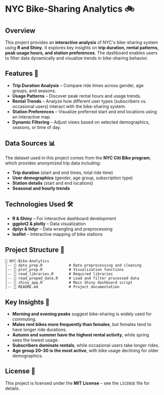 # NYC Bike-Sharing Analytics 🚲

## Overview
This project provides an **interactive analysis** of NYC's bike-sharing system using **R and Shiny**. It explores key insights on **trip duration, rental patterns, peak usage hours, and station preferences**. The dashboard enables users to filter data dynamically and visualize trends in bike-sharing behavior.

## Features 🚀
- **Trip Duration Analysis** – Compare ride times across gender, age groups, and seasons.
- **Usage Patterns** – Discover peak rental hours and usage trends.
- **Rental Trends** – Analyze how different user types (subscribers vs. occasional users) interact with the bike-sharing system.
- **Station Preferences** – Visualize preferred start and end locations using an interactive map.
- **Dynamic Filtering** – Adjust views based on selected demographics, seasons, or time of day.

## Data Sources 📊
The dataset used in this project comes from the **NYC Citi Bike program**, which provides anonymized trip data including:
- **Trip duration** (start and end times, total ride time)
- **User demographics** (gender, age group, subscription type)
- **Station details** (start and end locations)
- **Seasonal and hourly trends**

## Technologies Used 🛠️
- **R & Shiny** – For interactive dashboard development
- **ggplot2 & plotly** – Data visualization
- **dplyr & tidyr** – Data wrangling and preprocessing
- **leaflet** – Interactive mapping of bike stations

## Project Structure 📂
```
📁 NYC-Bike-Analytics
│-- 📜 data_prep.R            # Data preprocessing and cleaning
│-- 📜 plot_prep.R            # Visualization functions
│-- 📜 read_libraries.R       # Required libraries
│-- 📜 read_preped_data.R     # Load and filter processed data
│-- 📜 shiny_app.R            # Main Shiny dashboard script
│-- 📜 README.md              # Project documentation
```

## Key Insights 🔎
- **Morning and evening peaks** suggest bike-sharing is widely used for commuting.
- **Males rent bikes more frequently than females**, but females tend to have longer ride durations.
- **Autumn and summer have the highest rental activity**, while spring sees the lowest usage.
- **Subscribers dominate rentals**, while occasional users take longer rides.
- **Age group 20-30 is the most active**, with bike usage declining for older demographics.


## License 📄
This project is licensed under the **MIT License** – see the `LICENSE` file for details.


